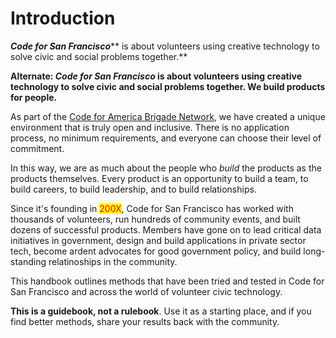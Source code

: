 # Introduction

_**Code for San Francisco**_** is about volunteers using creative technology to solve civic and social problems together.**

**Alternate: **_**Code for San Francisco**_** is about volunteers using creative technology to solve civic and social problems together. We build products for people.**

As part of the [Code for America Brigade Network](https://brigade.codeforamerica.org/), we have created a unique environment that is truly open and inclusive. There is no application process, no minimum requirements, and everyone can choose their level of commitment.

In this way, we are as much about the people who _build_ the products as the products themselves. Every product is an opportunity to build a team, to build careers, to build leadership, and to build relationships.

Since it's founding in <mark style="color:red;">200X</mark>, Code for San Francisco has worked with thousands of volunteers, run hundreds of community events, and built dozens of successful products. Members have gone on to lead critical data initiatives in government, design and build applications in private sector tech, become ardent advocates for good government policy, and build long-standing relatinoships in the community.

This handbook outlines methods that have been tried and tested in Code for San Francisco and across the world of volunteer civic technology.&#x20;

**This is a guidebook, not a rulebook**. Use it as a starting place, and if you find better methods, share your results back with the community.
